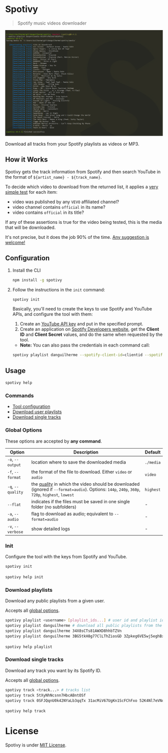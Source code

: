 # Spotivy
> Spotify music videos downloader

![Application preview](screenshot.png)

Download all tracks from your Spotify playlists as videos or MP3.

## How it Works
Spotivy gets the track information from Spotify and then search YouTube in the format of `${artist_name} - ${track_name}`.

To decide which video to download from the returned list, it applies a [very simple test](https://github.com/danguilherme/spotivy/blob/v0.4.2/youtube_search.js#L76-L80) for each item:

- video was published by any `VEVO` affiliated channel?
- video channel contains `official` in its name?
- video contains `official` in its title?

If any of these assertions is true for the video being tested, this is the media that will be downloaded.

It's not precise, but it does the job 90% of the time. [Any suggestion is welcome!](https://github.com/danguilherme/spotivy/issues/8)

## Configuration
1.  Install the CLI
    ```bash
    npm install -g spotivy
    ```
1.  Follow the instructions in the `init` command:
    ```bash
    spotivy init
    ```
    Basically, you'll need to create the keys to use Spotify and YouTube APIs, and configure the tool with them:
    1.  Create an [YouTube API key](https://console.developers.google.com) and put in the specified prompt.
    1.  Create an application on [Spotify Developers website](https://developer.spotify.com/my-applications/), get the **Client ID** and **Client Secret** values, and do the same when requested by the tool.

    * **Note:** You can also pass the credentials in each command call:
    ```bash
    spotivy playlist danguilherme --spotify-client-id=clientid --spotify-client-secret=clientsecret --youtube-key=ytkey
    ```

## Usage
```bash
spotivy help
```

### Commands
- [Tool configuration](#init)
- [Download user playlists](#download-playlists)
- [Download single tracks](#download-single-tracks)

### Global Options
These options are accepted by **any command**.

| Option | Description | Default |
| ------ | ------ | ------ |
| `-o`, `--output` | location where to save the downloaded media | `./media` |
| `-f`, `--format` | the format of the file to download. Either `video` or `audio` | `video` |
| `-q`, `--quality` | the [quality](https://en.wikipedia.org/w/index.php?title=YouTube&oldid=800910021#Quality_and_formats) in which the video should be downloaded (ignored if `--format=audio`). Options: `144p`, `240p`, `360p`, `720p`, `highest`, `lowest` | `highest` |
| `--flat` | indicates if the files must be saved in one single folder (no subfolders) | - |
| `-a`, `--audio` | flag to download as audio; equivalent to `--format=audio` | - |
| `-v`, `--verbose` | show detailed logs | - |

### Init
Configure the tool with the keys from Spotify and YouTube.

```bash
spotivy init

spotivy help init
```

### Download playlists
Download any public playlists from a given user.

Accepts all [global options](#global-options).

```bash
spotivy playlist <username> [playlist_ids...] # user id and playlist id, zero or more
spotivy playlist danguilherme # download all public playlists from the user
spotivy playlist danguilherme 34X8sCTs81AWXD8hhbTZVn
spotivy playlist danguilherme 3BG5tkH8g77ClLThZiosGD 3Zpkeg6VE5wj5eghBxv0R6 -a # 2 playlists, audio only

spotivy help playlist
```

### Download single tracks
Download any track you want by its Spotify ID.

Accepts all [global options](#global-options).

```bash
spotivy track <track...> # tracks list
spotivy track 5tXyNhNcsnn7HbcABntOSf
spotivy track 0SFJQqnU0k42NYaLb3qqTx 31acMiV67UgKn1ScFChFxo 52K4Nl7eVNqUpUeJeWJlwT 5tXyNhNcsnn7HbcABntOSf -a # 4 tracks, audio only

spotivy help track
```

# License
Spotivy is under [MIT License](LICENSE).
